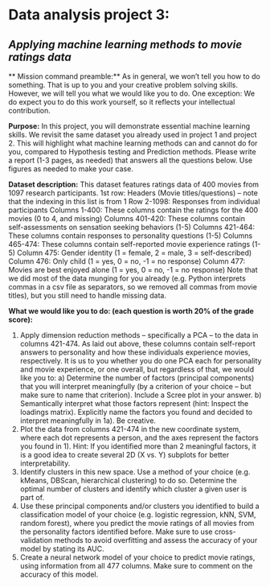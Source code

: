 # Data analysis project 3: 
## *Applying machine learning methods to movie ratings data*

** Mission command preamble:** As in general, we won’t tell you how to do something. That is up to you and
your creative problem solving skills. However, we will tell you what we would like you to do. One exception:
We do expect you to do this work yourself, so it reflects your intellectual contribution.

**Purpose:** In this project, you will demonstrate essential machine learning skills. We revisit the same dataset
you already used in project 1 and project 2. This will highlight what machine learning methods can and cannot
do for you, compared to Hypothesis testing and Prediction methods. Please write a report (1-3 pages, as
needed) that answers all the questions below. Use figures as needed to make your case.

**Dataset description:** This dataset features ratings data of 400 movies from 1097 research participants.
1st row: Headers (Movie titles/questions) – note that the indexing in this list is from 1
Row 2-1098: Responses from individual participants
Columns 1-400: These columns contain the ratings for the 400 movies (0 to 4, and missing)
Columns 401-420: These columns contain self-assessments on sensation seeking behaviors (1-5)
Columns 421-464: These columns contain responses to personality questions (1-5)
Columns 465-474: These columns contain self-reported movie experience ratings (1-5)
Column 475: Gender identity (1 = female, 2 = male, 3 = self-described)
Column 476: Only child (1 = yes, 0 = no, -1 = no response)
Column 477: Movies are best enjoyed alone (1 = yes, 0 = no, -1 = no response)
Note that we did most of the data munging for you already (e.g. Python interprets commas in a csv file as
separators, so we removed all commas from movie titles), but you still need to handle missing data.

**What we would like you to do: (each question is worth 20% of the grade score):**

1) Apply dimension reduction methods – specifically a PCA – to the data in columns 421-474. As laid out
above, these columns contain self-report answers to personality and how these individuals
experience movies, respectively. It is us to you whether you do one PCA each for personality and
movie experience, or one overall, but regardless of that, we would like you to:
a) Determine the number of factors (principal components) that you will interpret meaningfully (by
a criterion of your choice – but make sure to name that criterion). Include a Scree plot in your
answer.
b) Semantically interpret what those factors represent (hint: Inspect the loadings matrix). Explicitly
name the factors you found and decided to interpret meaningfully in 1a). Be creative.
2) Plot the data from columns 421-474 in the new coordinate system, where each dot represents a
person, and the axes represent the factors you found in 1). Hint: If you identified more than 2
meaningful factors, it is a good idea to create several 2D (X vs. Y) subplots for better interpretability.
3) Identify clusters in this new space. Use a method of your choice (e.g. kMeans, DBScan, hierarchical
clustering) to do so. Determine the optimal number of clusters and identify which cluster a given user
is part of.
4) Use these principal components and/or clusters you identified to build a classification model of your
choice (e.g. logistic regression, kNN, SVM, random forest), where you predict the movie ratings of all
movies from the personality factors identified before. Make sure to use cross-validation methods to
avoid overfitting and assess the accuracy of your model by stating its AUC.
5) Create a neural network model of your choice to predict movie ratings, using information from all 477
columns. Make sure to comment on the accuracy of this model.
